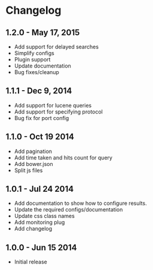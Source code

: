 # Changelog

## 1.2.0 - May 17, 2015
- Add support for delayed searches
- Simplify configs
- Plugin support
- Update documentation
- Bug fixes/cleanup

## 1.1.1 - Dec 9, 2014
- Add support for lucene queries
- Add support for specifying protocol
- Bug fix for port config

## 1.1.0 - Oct 19 2014
- Add pagination
- Add time taken and hits count for query
- Add bower.json
- Split js files

## 1.0.1 - Jul 24 2014
- Add documentation to show how to configure results. 
- Update the required configs/documentation
- Update css class names
- Add monitoring plug
- Add changelog

## 1.0.0 - Jun 15 2014
- Initial release
